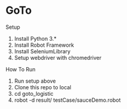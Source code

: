 # GoTo

Setup
1. Install Python 3.*
2. Install Robot Framework
3. Install SeleniumLibrary
4. Setup webdriver with chromedriver

How To Run
1. Run setup above
2. Clone this repo to local
3. cd goto_logistic
2. robot -d result/ testCase/sauceDemo.robot

